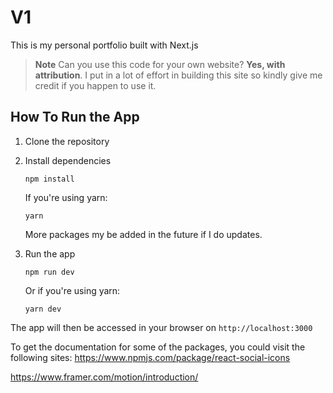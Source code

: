 # V1

This is my personal portfolio built with Next.js

> **Note**
> Can you use this code for your own website? **Yes, with attribution**. I put in a lot of effort in building this site so kindly give me credit if you happen to use it.

## How To Run the App

1. Clone the repository

2. Install dependencies

   ```
   npm install
    ```

   If you're using yarn:

   ```
   yarn
   ```

    More packages my be added in the future if I do updates.

3. Run the app

   ```
   npm run dev
   ```
   Or if you're using yarn:

   ```
   yarn dev
   ```
The app will then be accessed in your browser on `http://localhost:3000`

To get the documentation for some of the packages, you could visit the following sites:
https://www.npmjs.com/package/react-social-icons

https://www.framer.com/motion/introduction/
